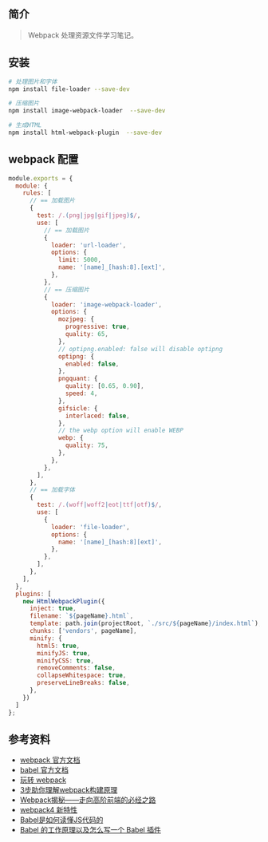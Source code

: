 ## 简介

> Webpack 处理资源文件学习笔记。

## 安装

```bash
# 处理图片和字体
npm install file-loader --save-dev

# 压缩图片
npm install image-webpack-loader  --save-dev

# 生成HTML
npm install html-webpack-plugin  --save-dev 
```

## webpack 配置

```js
module.exports = {
  module: {
    rules: [
      // == 加载图片
      {
        test: /.(png|jpg|gif|jpeg)$/,
        use: [
          // == 加载图片
          {
            loader: 'url-loader',
            options: {
              limit: 5000,
              name: '[name]_[hash:8].[ext]',
            },
          },
          // == 压缩图片
          {
            loader: 'image-webpack-loader',
            options: {
              mozjpeg: {
                progressive: true,
                quality: 65,
              },
              // optipng.enabled: false will disable optipng
              optipng: {
                enabled: false,
              },
              pngquant: {
                quality: [0.65, 0.90],
                speed: 4,
              },
              gifsicle: {
                interlaced: false,
              },
              // the webp option will enable WEBP
              webp: {
                quality: 75,
              },
            },
          },
        ],
      },
      // == 加载字体
      {
        test: /.(woff|woff2|eot|ttf|otf)$/,
        use: [
          {
            loader: 'file-loader',
            options: {
              name: '[name]_[hash:8][ext]',
            },
          },
        ],
      },
    ],
  },
  plugins: [
    new HtmlWebpackPlugin({
      inject: true,
      filename: `${pageName}.html`,
      template: path.join(projectRoot, `./src/${pageName}/index.html`),
      chunks: ['vendors', pageName],
      minify: {
        html5: true,
        minifyJS: true,
        minifyCSS: true,
        removeComments: false,
        collapseWhitespace: true,
        preserveLineBreaks: false,
      },
    })
  ]
};
```

## 参考资料

- [webpack 官方文档](https://webpack.js.org/)
- [babel 官方文档](https://babeljs.io/)
- [玩转 webpack](https://time.geekbang.org/course/intro/100028901)
- [3步助你理解webpack构建原理](https://learn.kaikeba.com/catalog/211875)
- [Webpack揭秘——走向高阶前端的必经之路 ](https://juejin.im/post/6844903685407916039)
- [webpack4 新特性](https://lz5z.com/webpack4-new/)
- [Babel是如何读懂JS代码的](https://zhuanlan.zhihu.com/p/27289600)
- [Babel 的工作原理以及怎么写一个 Babel 插件](https://cloud.tencent.com/developer/article/1520124)
